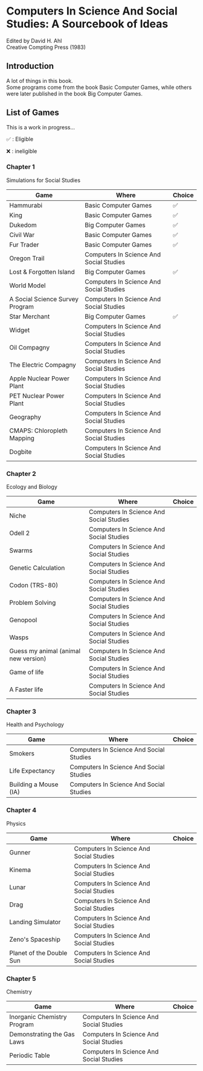 # Computers In Science And Social Studies: A Sourcebook of Ideas

Edited by David H. Ahl\
Creative Compting Press (1983)

## Introduction

A lot of things in this book.\
Some programs come from the book Basic Computer Games,
while others were later published in the book Big Computer Games.

## List of Games

This is a work in progress...

✅ : Eligible

❌ : ineligible


### Chapter 1

Simulations for Social Studies

| Game | Where | Choice | 
|------|-------|--------| 
| Hammurabi | Basic Computer Games | ✅ |
| King | Basic Computer Games | ✅ |
| Dukedom | Big Computer Games | ✅ |
| Civil War | Basic Computer Games | ✅ |
| Fur Trader | Basic Computer Games | ✅ |
| Oregon Trail | Computers In Science And Social Studies | 
| Lost & Forgotten Island | Big Computer Games | ✅ |
| World Model | Computers In Science And Social Studies | 
| A Social Science Survey Program | Computers In Science And Social Studies | 
| Star Merchant | Big Computer Games | ✅ |
| Widget | Computers In Science And Social Studies | 
| Oil Compagny | Computers In Science And Social Studies | 
| The Electric Compagny | Computers In Science And Social Studies | 
| Apple Nuclear Power Plant | Computers In Science And Social Studies | 
| PET Nuclear Power Plant | Computers In Science And Social Studies | 
| Geography | Computers In Science And Social Studies | 
| CMAPS: Chloropleth Mapping | Computers In Science And Social Studies | 
| Dogbite | Computers In Science And Social Studies | 


### Chapter 2

Ecology and Biology

| Game | Where | Choice | 
|------|-------|--------| 
| Niche | Computers In Science And Social Studies | 
| Odell 2 | Computers In Science And Social Studies | 
| Swarms | Computers In Science And Social Studies | 
| Genetic Calculation | Computers In Science And Social Studies | 
| Codon (TRS-80) | Computers In Science And Social Studies | 
| Problem Solving | Computers In Science And Social Studies | 
| Genopool | Computers In Science And Social Studies | 
| Wasps | Computers In Science And Social Studies | 
| Guess my animal (animal new version) | Computers In Science And Social Studies | 
| Game of life | Computers In Science And Social Studies | 
| A Faster life | Computers In Science And Social Studies | 

### Chapter 3

Health and Psychology

| Game | Where | Choice | 
|------|-------|--------| 
| Smokers | Computers In Science And Social Studies | 
| Life Expectancy | Computers In Science And Social Studies | 
| Building a Mouse (IA) | Computers In Science And Social Studies | 


### Chapter 4

Physics

| Game | Where | Choice | 
|------|-------|--------| 
| Gunner | Computers In Science And Social Studies | 
| Kinema | Computers In Science And Social Studies | 
| Lunar | Computers In Science And Social Studies | 
| Drag | Computers In Science And Social Studies | 
| Landing Simulator | Computers In Science And Social Studies | 
| Zeno's Spaceship | Computers In Science And Social Studies | 
| Planet of the Double Sun | Computers In Science And Social Studies | 


### Chapter 5

Chemistry

| Game | Where | Choice | 
|------|-------|--------| 
| Inorganic Chemistry Program | Computers In Science And Social Studies | 
| Demonstrating the Gas Laws | Computers In Science And Social Studies | 
| Periodic Table | Computers In Science And Social Studies | 

